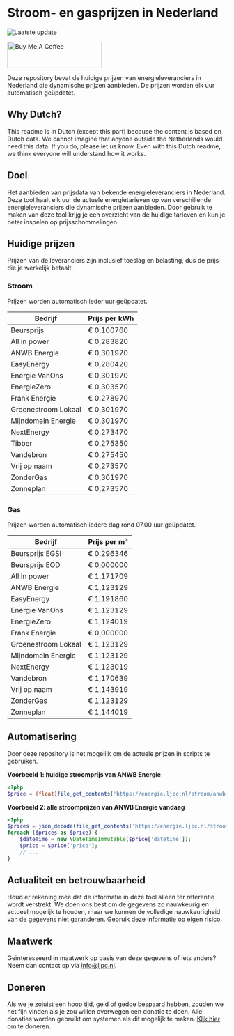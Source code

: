 # Stroom- en gasprijzen in Nederland

![Laatste update](https://img.shields.io/badge/laatste%20update-2024--04--23%2018%3A00%20CET-brightgreen)

<a href="https://www.buymeacoffee.com/Lars-" target="_blank"><img src="https://cdn.buymeacoffee.com/buttons/v2/default-orange.png" alt="Buy Me A Coffee" height="60" style="height: 60px !important;width: 217px !important;" ></a>

Deze repository bevat de huidige prijzen van energieleveranciers in Nederland die dynamische prijzen aanbieden. De prijzen worden elk uur automatisch geüpdatet.

## Why Dutch?

This readme is in Dutch (except this part) because the content is based on Dutch data. We cannot imagine that anyone outside the Netherlands would need this data. If you do, please let us know. Even with this Dutch readme, we think
everyone will understand how it works.

## Doel

Het aanbieden van prijsdata van bekende energieleveranciers in Nederland. Deze tool haalt elk uur de actuele energietarieven op van verschillende energieleveranciers die dynamische prijzen aanbieden. Door gebruik te maken van deze tool
krijg je een overzicht van de huidige tarieven en kun je beter inspelen op prijsschommelingen.

## Huidige prijzen

Prijzen van de leveranciers zijn inclusief toeslag en belasting, dus de prijs die je werkelijk betaalt.

### Stroom

Prijzen worden automatisch ieder uur geüpdatet.

 Bedrijf | Prijs per kWh 
---------|---------------
Beursprijs | € 0,100760
All in power | € 0,283820
ANWB Energie | € 0,301970
EasyEnergy | € 0,280420
Energie VanOns | € 0,301970
EnergieZero | € 0,303570
Frank Energie | € 0,278970
Groenestroom Lokaal | € 0,301970
Mijndomein Energie | € 0,301970
NextEnergy | € 0,273470
Tibber | € 0,275350
Vandebron | € 0,275450
Vrij op naam | € 0,273570
ZonderGas | € 0,301970
Zonneplan | € 0,273570


### Gas

Prijzen worden automatisch iedere dag rond 07.00 uur geüpdatet.

 Bedrijf | Prijs per m³ 
---------|--------------
Beursprijs EGSI | € 0,296346
Beursprijs EOD | € 0,000000
All in power | € 1,171709
ANWB Energie | € 1,123129
EasyEnergy | € 1,191860
Energie VanOns | € 1,123129
EnergieZero | € 1,124019
Frank Energie | € 0,000000
Groenestroom Lokaal | € 1,123129
Mijndomein Energie | € 1,123129
NextEnergy | € 1,123019
Vandebron | € 1,170639
Vrij op naam | € 1,143919
ZonderGas | € 1,123129
Zonneplan | € 1,144019


## Automatisering

Door deze repository is het mogelijk om de actuele prijzen in scripts te gebruiken.

**Voorbeeld 1: huidige stroomprijs van ANWB Energie**

```php
<?php
$price = (float)file_get_contents('https://energie.ljpc.nl/stroom/anwb-energie-nu.txt');

```

**Voorbeeld 2: alle stroomprijzen van ANWB Energie vandaag**

```php
<?php
$prices = json_decode(file_get_contents('https://energie.ljpc.nl/stroom/all-in-power-vandaag.json'),true);
foreach ($prices as $price) {
    $dateTime = new \DateTimeImmutable($price['datetime']);
    $price = $price['price'];
    // ...
}
```

## Actualiteit en betrouwbaarheid

Houd er rekening mee dat de informatie in deze tool alleen ter referentie wordt verstrekt. We doen ons best om de gegevens zo nauwkeurig en actueel mogelijk te houden, maar we kunnen de volledige nauwkeurigheid van de gegevens niet
garanderen. Gebruik deze informatie op eigen risico.

## Maatwerk

Geïnteresseerd in maatwerk op basis van deze gegevens of iets anders? Neem dan contact op
via [info@ljpc.nl](mailto:info@ljpc.nl?subject=Energie%20prijzen).

## Doneren

Als we je zojuist een hoop tijd, geld of gedoe bespaard hebben, zouden we het fijn vinden als je zou willen overwegen een
donatie te doen. Alle donaties worden gebruikt om systemen als dit mogelijk te
maken. [Klik hier](https://www.buymeacoffee.com/Lars-) om te doneren.
